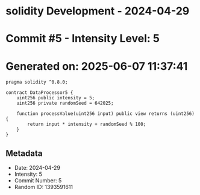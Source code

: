 ﻿# solidity Development - 2024-04-29
# Commit #5 - Intensity Level: 5
# Generated on: 2025-06-07 11:37:41
```solidity
pragma solidity ^0.8.0;

contract DataProcessor5 {
    uint256 public intensity = 5;
    uint256 private randomSeed = 642025;

    function processValue(uint256 input) public view returns (uint256) {
        return input * intensity + randomSeed % 100;
    }
}
```
## Metadata
- Date: 2024-04-29
- Intensity: 5
- Commit Number: 5
- Random ID: 1393591611

